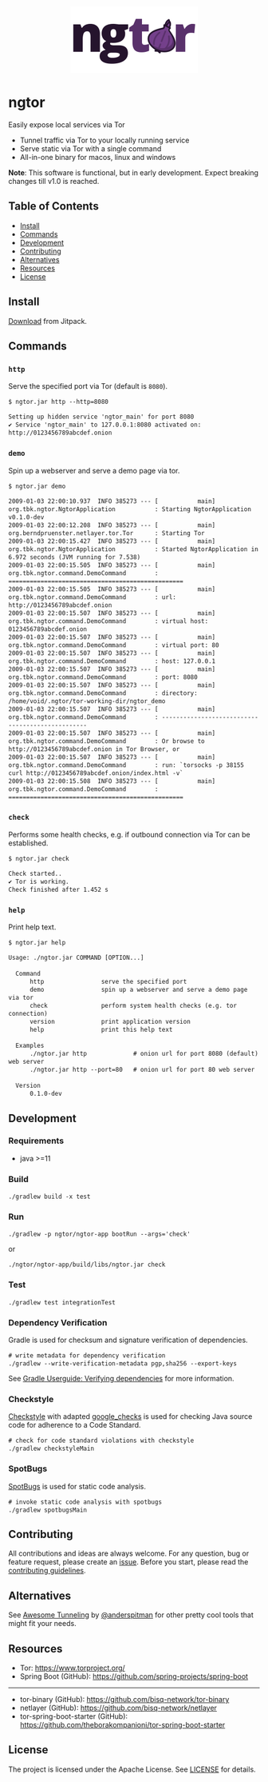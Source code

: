 

<p align="center">
    <img src="https://github.com/theborakompanioni/ngtor/blob/master/docs/assets/images/logo-sm.png" alt="Logo" width="255" />
</p>


ngtor
===
Easily expose local services via Tor

- Tunnel traffic via Tor to your locally running service
- Serve static via Tor with a single command
- All-in-one binary for macos, linux and windows

**Note**: This software is functional, but in early development. Expect breaking changes till v1.0 is reached.

## Table of Contents

- [Install](#install)
- [Commands](#commands)
- [Development](#development)
- [Contributing](#contributing)
- [Alternatives](#alternatives)
- [Resources](#resources)
- [License](#license)


## Install
[Download](https://jitpack.io/#theborakompanioni/ngtor) from Jitpack.


## Commands

### `http`
Serve the specified port via Tor (default is `8080`).

```shell script
$ ngtor.jar http --http=8080
```
```
Setting up hidden service 'ngtor_main' for port 8080
✔ Service 'ngtor_main' to 127.0.0.1:8080 activated on: http://0123456789abcdef.onion
```

### `demo`
Spin up a webserver and serve a demo page via tor.

```shell script
$ ngtor.jar demo
```
```
2009-01-03 22:00:10.937  INFO 385273 --- [           main] org.tbk.ngtor.NgtorApplication           : Starting NgtorApplication v0.1.0-dev
2009-01-03 22:00:12.208  INFO 385273 --- [           main] org.berndpruenster.netlayer.tor.Tor      : Starting Tor
2009-01-03 22:00:15.427  INFO 385273 --- [           main] org.tbk.ngtor.NgtorApplication           : Started NgtorApplication in 6.972 seconds (JVM running for 7.538)
2009-01-03 22:00:15.505  INFO 385273 --- [           main] org.tbk.ngtor.command.DemoCommand        : =================================================
2009-01-03 22:00:15.505  INFO 385273 --- [           main] org.tbk.ngtor.command.DemoCommand        : url: http://0123456789abcdef.onion
2009-01-03 22:00:15.507  INFO 385273 --- [           main] org.tbk.ngtor.command.DemoCommand        : virtual host: 0123456789abcdef.onion
2009-01-03 22:00:15.507  INFO 385273 --- [           main] org.tbk.ngtor.command.DemoCommand        : virtual port: 80
2009-01-03 22:00:15.507  INFO 385273 --- [           main] org.tbk.ngtor.command.DemoCommand        : host: 127.0.0.1
2009-01-03 22:00:15.507  INFO 385273 --- [           main] org.tbk.ngtor.command.DemoCommand        : port: 8080
2009-01-03 22:00:15.507  INFO 385273 --- [           main] org.tbk.ngtor.command.DemoCommand        : directory: /home/void/.ngtor/tor-working-dir/ngtor_demo
2009-01-03 22:00:15.507  INFO 385273 --- [           main] org.tbk.ngtor.command.DemoCommand        : -------------------------------------------------
2009-01-03 22:00:15.507  INFO 385273 --- [           main] org.tbk.ngtor.command.DemoCommand        : Or browse to http://0123456789abcdef.onion in Tor Browser, or
2009-01-03 22:00:15.507  INFO 385273 --- [           main] org.tbk.ngtor.command.DemoCommand        : run: `torsocks -p 38155 curl http://0123456789abcdef.onion/index.html -v`
2009-01-03 22:00:15.508  INFO 385273 --- [           main] org.tbk.ngtor.command.DemoCommand        : =================================================
```

### `check`
Performs some health checks, e.g. if outbound connection via Tor can be established.

```shell script
$ ngtor.jar check
```
```
Check started..
✔ Tor is working.
Check finished after 1.452 s
```

### `help`
Print help text.

```shell script
$ ngtor.jar help
```
```
Usage: ./ngtor.jar COMMAND [OPTION...]

  Command
      http                serve the specified port
      demo                spin up a webserver and serve a demo page via tor
      check               perform system health checks (e.g. tor connection)
      version             print application version
      help                print this help text

  Examples
      ./ngtor.jar http             # onion url for port 8080 (default) web server
      ./ngtor.jar http --port=80   # onion url for port 80 web server

  Version
      0.1.0-dev
```


## Development

### Requirements
- java >=11

### Build
```shell script
./gradlew build -x test
```

### Run
```shell script
./gradlew -p ngtor/ngtor-app bootRun --args='check'
```
or
```shell script
./ngtor/ngtor-app/build/libs/ngtor.jar check
```
 
### Test
```shell script
./gradlew test integrationTest
```

### Dependency Verification
Gradle is used for checksum and signature verification of dependencies.

```shell script
# write metadata for dependency verification
./gradlew --write-verification-metadata pgp,sha256 --export-keys
```

See [Gradle Userguide: Verifying dependencies](https://docs.gradle.org/current/userguide/dependency_verification.html)
for more information.

### Checkstyle
[Checkstyle](https://github.com/checkstyle/checkstyle) with adapted [google_checks](https://github.com/checkstyle/checkstyle/blob/master/src/main/resources/google_checks.xml)
is used for checking Java source code for adherence to a Code Standard.

```shell script
# check for code standard violations with checkstyle
./gradlew checkstyleMain
```

### SpotBugs
[SpotBugs](https://spotbugs.github.io/) is used for static code analysis.

```shell script
# invoke static code analysis with spotbugs
./gradlew spotbugsMain
```


## Contributing
All contributions and ideas are always welcome. For any question, bug or feature request, 
please create an [issue](https://github.com/theborakompanioni/ngtor/issues). 
Before you start, please read the [contributing guidelines](contributing.md).


## Alternatives
See [Awesome Tunneling](https://github.com/anderspitman/awesome-tunneling) by [@anderspitman](https://github.com/anderspitman) for other pretty cool tools that might fit your needs.


## Resources

- Tor: https://www.torproject.org/
- Spring Boot (GitHub): https://github.com/spring-projects/spring-boot
---
- tor-binary (GitHub): https://github.com/bisq-network/tor-binary
- netlayer (GitHub): https://github.com/bisq-network/netlayer
- tor-spring-boot-starter (GitHub): https://github.com/theborakompanioni/tor-spring-boot-starter


## License

The project is licensed under the Apache License. See [LICENSE](LICENSE) for details.
